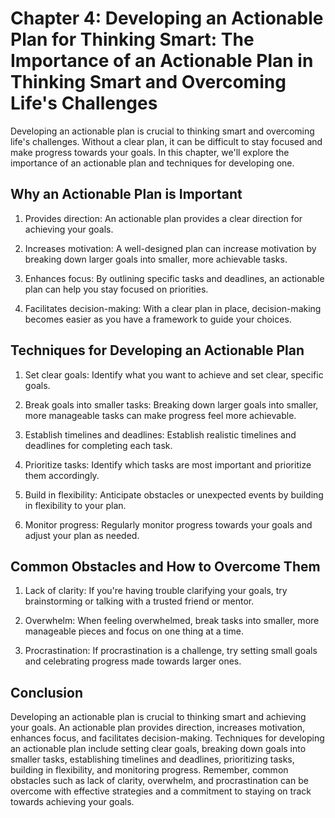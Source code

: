 Chapter 4: Developing an Actionable Plan for Thinking Smart: The Importance of an Actionable Plan in Thinking Smart and Overcoming Life's Challenges
====================================================================================================================================================

Developing an actionable plan is crucial to thinking smart and overcoming life's challenges. Without a clear plan, it can be difficult to stay focused and make progress towards your goals. In this chapter, we'll explore the importance of an actionable plan and techniques for developing one.

Why an Actionable Plan is Important
-----------------------------------

1. Provides direction: An actionable plan provides a clear direction for achieving your goals.

2. Increases motivation: A well-designed plan can increase motivation by breaking down larger goals into smaller, more achievable tasks.

3. Enhances focus: By outlining specific tasks and deadlines, an actionable plan can help you stay focused on priorities.

4. Facilitates decision-making: With a clear plan in place, decision-making becomes easier as you have a framework to guide your choices.

Techniques for Developing an Actionable Plan
--------------------------------------------

1. Set clear goals: Identify what you want to achieve and set clear, specific goals.

2. Break goals into smaller tasks: Breaking down larger goals into smaller, more manageable tasks can make progress feel more achievable.

3. Establish timelines and deadlines: Establish realistic timelines and deadlines for completing each task.

4. Prioritize tasks: Identify which tasks are most important and prioritize them accordingly.

5. Build in flexibility: Anticipate obstacles or unexpected events by building in flexibility to your plan.

6. Monitor progress: Regularly monitor progress towards your goals and adjust your plan as needed.

Common Obstacles and How to Overcome Them
-----------------------------------------

1. Lack of clarity: If you're having trouble clarifying your goals, try brainstorming or talking with a trusted friend or mentor.

2. Overwhelm: When feeling overwhelmed, break tasks into smaller, more manageable pieces and focus on one thing at a time.

3. Procrastination: If procrastination is a challenge, try setting small goals and celebrating progress made towards larger ones.

Conclusion
----------

Developing an actionable plan is crucial to thinking smart and achieving your goals. An actionable plan provides direction, increases motivation, enhances focus, and facilitates decision-making. Techniques for developing an actionable plan include setting clear goals, breaking down goals into smaller tasks, establishing timelines and deadlines, prioritizing tasks, building in flexibility, and monitoring progress. Remember, common obstacles such as lack of clarity, overwhelm, and procrastination can be overcome with effective strategies and a commitment to staying on track towards achieving your goals.
